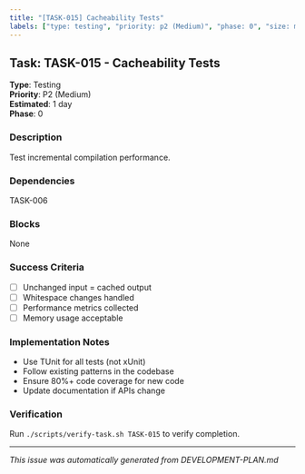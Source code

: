 ```yaml
---
title: "[TASK-015] Cacheability Tests"
labels: ["type: testing", "priority: p2 (Medium)", "phase: 0", "size: medium"]
---
```


## Task: TASK-015 - Cacheability Tests

**Type**: Testing  
**Priority**: P2 (Medium)  
**Estimated**: 1 day  
**Phase**: 0

### Description
Test incremental compilation performance.

### Dependencies
TASK-006

### Blocks
None

### Success Criteria
- [ ] Unchanged input = cached output
- [ ] Whitespace changes handled
- [ ] Performance metrics collected
- [ ] Memory usage acceptable

### Implementation Notes
- Use TUnit for all tests (not xUnit)
- Follow existing patterns in the codebase
- Ensure 80%+ code coverage for new code
- Update documentation if APIs change

### Verification
Run `./scripts/verify-task.sh TASK-015` to verify completion.

---
_This issue was automatically generated from DEVELOPMENT-PLAN.md_
